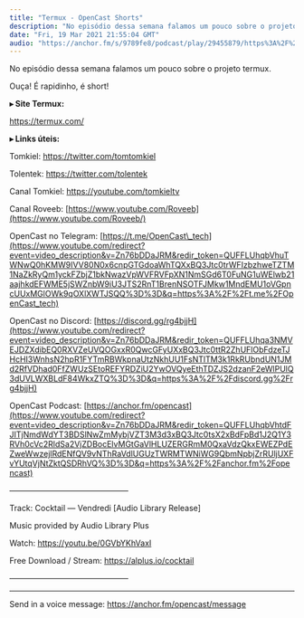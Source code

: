 ```yaml
---
title: "Termux - OpenCast Shorts"
description: "No episódio dessa semana falamos um pouco sobre o projeto termux. Ouça! É rapidinho, é short! ..."
date: "Fri, 19 Mar 2021 21:55:04 GMT"
audio: "https://anchor.fm/s/9789fe8/podcast/play/29455879/https%3A%2F%2Fd3ctxlq1ktw2nl.cloudfront.net%2Fstaging%2F2021-2-19%2F2488f9ac-3c5b-1088-a577-c34622b8d4ac.mp3"
---
```


No episódio dessa semana falamos um pouco sobre o projeto termux.


Ouça! É rapidinho, é short!


**▸ Site Termux:**


<https://termux.com/>






**▸ Links úteis:**






Tomkiel: <https://twitter.com/tomtomkiel>


Tolentek: <https://twitter.com/tolentek>


Canal Tomkiel: <https://youtube.com/tomkieltv>


Canal Roveeb: [https://www.youtube.com/Roveeb](https://www.youtube.com/Roveeb/)


OpenCast no Telegram: [https://t.me/OpenCast\_tech](https://www.youtube.com/redirect?event=video_description&v=Zn76bDDaJRM&redir_token=QUFFLUhqbVhuTWNwQ0hKMW9IVV80N0x6cnpGTGdoaWhTQXxBQ3Jtc0trWFIzbzhweTZTM1NaZkRyQm1yckFZbjZ1bkNwazVpWVFRVFpXN1NmSGd6T0FuNG1uWElwb21aajhkdEFWME5jSWZnbW9iU3JTS2RnT1BrenNSOTFJMkw1MndEMU1oVGpncUUxMGlOWk9qOXlXWTJSQQ%3D%3D&q=https%3A%2F%2Ft.me%2FOpenCast_tech)


OpenCast no Discord: [https://discord.gg/rg4bjjH](https://www.youtube.com/redirect?event=video_description&v=Zn76bDDaJRM&redir_token=QUFFLUhqa3NMVEJDZXdibEQ0RXVZeUVQOGxxR0QwcGFyUXxBQ3Jtc0ttR2ZhUFlObFdzeTJHcHI3WnhsN2hpR1FYTmRBWkpnaUtzNkhUU1FsNTlTM3k1RkRUbndUN1JMd2RfVDhad0FfZWUzSEtoREFYRDZiU2YwOVQyeEthTDZJS2dzanF2eWlPUlQ3dUVLWXBLdF84WkxZTQ%3D%3D&q=https%3A%2F%2Fdiscord.gg%2Frg4bjjH)


OpenCast Podcast: [https://anchor.fm/opencast](https://www.youtube.com/redirect?event=video_description&v=Zn76bDDaJRM&redir_token=QUFFLUhqbVhtdFJITjNmdWdYT3BDSlNwZmMybjVZT3M3d3xBQ3Jtc0tsX2xBdFpBd1J2Q1Y3RVh0cVc2RldSa2VjZDBocElvMGtGaVlHLUZERGRmM0QxaVdzQkxEWEZPdEZweWwzejlRdENfQV9vNThRaVdlUGUzTWRMTWNiWG9QbmNpbjZrRUljUXFvYUtqVjNtZktQSDRhVQ%3D%3D&q=https%3A%2F%2Fanchor.fm%2Fopencast)


––––––––––––––––––––––––––––––


Track: Cocktail — Vendredi [Audio Library Release]


Music provided by Audio Library Plus


Watch: https://youtu.be/0GVbYKhVaxI


Free Download / Stream: https://alplus.io/cocktail


––––––––––––––––––––––––––––––



--- 

Send in a voice message: https://anchor.fm/opencast/message